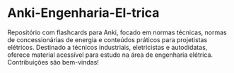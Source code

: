 # Anki-Engenharia-El-trica
Repositório com flashcards para Anki, focado em normas técnicas, normas de concessionárias de energia e conteúdos práticos para projetistas elétricos. Destinado a técnicos industriais, eletricistas e autodidatas, oferece material acessível para estudo na área de engenharia elétrica. Contribuições são bem-vindas!
